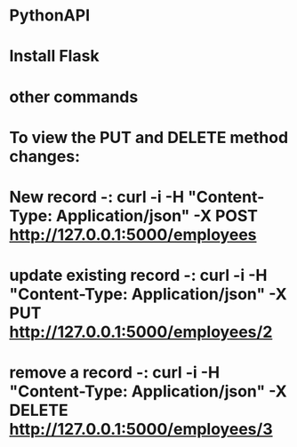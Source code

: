 # PythonAPI

# Install Flask 

# other commands 
# To view the PUT and DELETE method changes:
# New record -: curl -i -H "Content-Type: Application/json" -X POST http://127.0.0.1:5000/employees
# update existing record -: curl -i -H "Content-Type: Application/json" -X PUT http://127.0.0.1:5000/employees/2
# remove a record -: curl -i -H "Content-Type: Application/json" -X DELETE http://127.0.0.1:5000/employees/3
